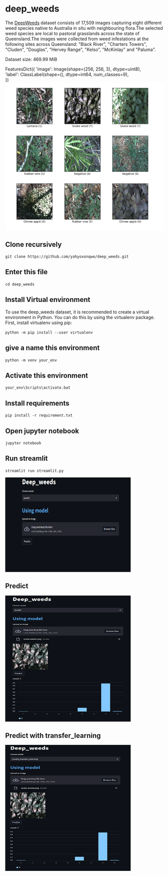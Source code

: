 # deep_weeds
The [DeepWeeds](https://www.tensorflow.org/datasets/catalog/deep_weeds) dataset consists of 17,509 images capturing eight different weed species native to Australia in situ with neighbouring flora.The selected weed species are local to pastoral grasslands across the state of Queensland.The images were collected from weed infestations at the following sites across Queensland: "Black River", "Charters Towers", "Cluden", "Douglas", "Hervey Range", "Kelso", "McKinlay" and "Paluma".

Dataset size: 469.99 MiB

FeaturesDict({
    'image': Image(shape=(256, 256, 3), dtype=uint8), \
     'label': ClassLabel(shape=(), dtype=int64, num_classes=9), \
}) \
![image](images/image.png)
## Clone recursively
``` shell
git clone https://github.com/yahyoxonqwe/deep_weeds.git
```
## Enter this file
``` shell
cd deep_weeds
```
## Install Virtual environment
To use the deep_weeds dataset, it is recommended to create a virtual environment in Python. You can do this by using the virtualenv package. First, install virtualenv using pip:
``` shell
python -m pip install --user virtualenv
```
## give a name this environment
``` shell
python -m venv your_env
```
## Activate this environment
``` shell
your_env\Scripts\activate.bat
```
## Install requirements
``` shell
pip install -r requirement.txt
```
## Open jupyter notebook
``` shell
jupyter notebook
```
## Run streamlit
``` shell
streamlit run streamlit.py
```
<img src="images/streamlit.png" alt="Example image" width="400" height="300">

## Predict
<img src="images/predict1.png" alt="Example image" width="400" height="400">

## Predict with transfer_learning

<img src="images/predict2.png" alt="Example image" width="400" height="400">

